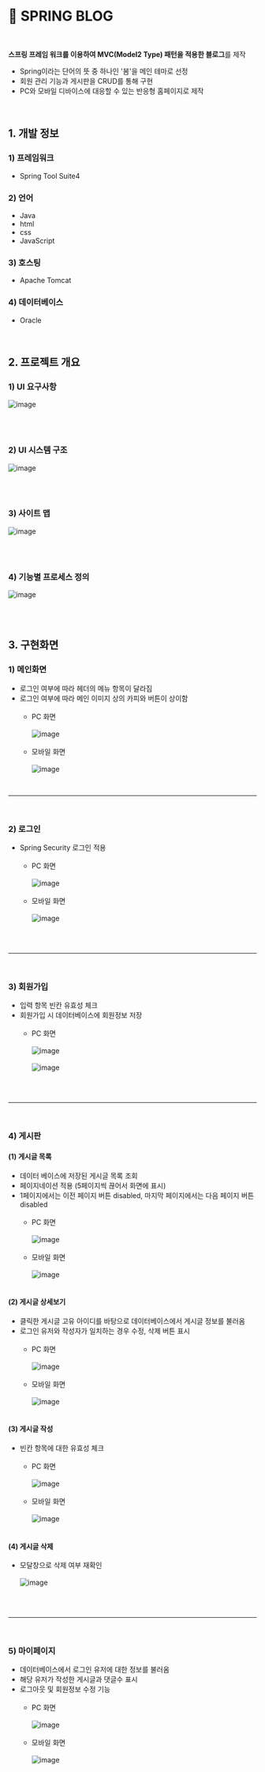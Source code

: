 # 🌸 SPRING BLOG
<br>

**스프링 프레임 워크를 이용하여 MVC(Model2 Type) 패턴을 적용한 블로그**를 제작<br>
- Spring이라는 단어의 뜻 중 하나인 '봄'을 메인 테마로 선정
- 회원 관리 기능과 게시판을 CRUD를 통해 구현
- PC와 모바일 디바이스에 대응할 수 있는 반응형 홈페이지로 제작

<br>

## 1. 개발 정보
### 1) 프레임워크
- Spring Tool Suite4


### 2) 언어
- Java<br>
- html<br>
- css<br>
- JavaScript


### 3) 호스팅
- Apache Tomcat


### 4) 데이터베이스
- Oracle

<br>


## 2. 프로젝트 개요


### 1) UI 요구사항
![image](https://user-images.githubusercontent.com/93658676/172757617-9a6ca7ee-1234-48c6-bc42-32803f34ef59.png)

<br><br>

### 2) UI 시스템 구조
![image](https://user-images.githubusercontent.com/93658676/172758015-17311ad7-bcfc-479c-9e31-fb5f110e98c2.png)

<br><br>

### 3) 사이트 맵
![image](https://user-images.githubusercontent.com/93658676/172758210-2733952a-c515-47ee-942e-73bf84d795f9.png)

<br><br>

### 4) 기능별 프로세스 정의
![image](https://user-images.githubusercontent.com/93658676/172758369-058d2fff-70a1-498b-8fa4-42e17830d554.png)

<br><br>

## 3. 구현화면

### 1) 메인화면
- 로그인 여부에 따라 헤더의 메뉴 항목이 달라짐
- 로그인 여부에 따라 메인 이미지 상의 카피와 버튼이 상이함<br><br>
  - PC 화면<br><br>
![image](https://user-images.githubusercontent.com/93658676/172389426-07cd0e5e-2e18-43ce-987d-9578c7587a00.png)<br><br>
  - 모바일 화면<br><br>
![image](https://user-images.githubusercontent.com/93658676/172389701-bfaadcaa-1334-418e-b0e1-fe3bff72b975.png)<br>

<br>

---

<br>

### 2) 로그인
- Spring Security 로그인 적용<br><br>
  - PC 화면<br><br>
![image](https://user-images.githubusercontent.com/93658676/172389792-8c9f90aa-9774-45dd-ba7d-e5dc52a20262.png)<br><br>
  - 모바일 화면<br><br>
![image](https://user-images.githubusercontent.com/93658676/172389851-51d83505-19a7-4a95-9df4-d4e3f13577b1.png)<br><br>

<br>

---

<br>

### 3) 회원가입
- 입력 항목 빈칸 유효성 체크
- 회원가입 시 데이터베이스에 회원정보 저장<br><br>
  - PC 화면<br><br>
![image](https://user-images.githubusercontent.com/93658676/172390033-dd519bcb-3cc5-46c1-88ab-c3be2e6b602a.png)<br><br>
![image](https://user-images.githubusercontent.com/93658676/172390085-c659132e-6f89-4696-ae23-c9036e609e03.png)<br><br>

<br>

---

<br>

### 4) 게시판
#### (1) 게시글 목록
- 데이터 베이스에 저장된 게시글 목록 조회
- 페이지네이션 적용 (5페이지씩 끊어서 화면에 표시)
- 1페이지에서는 이전 페이지 버튼 disabled, 마지막 페이지에서는 다음 페이지 버튼 disabled <br><br>
  - PC 화면<br><br>
  ![image](https://user-images.githubusercontent.com/93658676/172390457-102c451b-fa83-4b8d-ab12-9f0291d6afc3.png)<br><br>
  - 모바일 화면<br><br>
  ![image](https://user-images.githubusercontent.com/93658676/172390506-df713ddf-f025-4122-8e8f-062f17b6c400.png)<br><br>

#### (2) 게시글 상세보기
- 클릭한 게시글 고유 아이디를 바탕으로 데이터베이스에서 게시글 정보를 불러옴
- 로그인 유저와 작성자가 일치하는 경우 수정, 삭제 버튼 표시<br><br>
  - PC 화면<br><br>
![image](https://user-images.githubusercontent.com/93658676/172390595-77199ece-450e-4092-9fc8-88cdb419f363.png)<br><br>
  - 모바일 화면<br><br>
![image](https://user-images.githubusercontent.com/93658676/172393333-cede2bd4-bf5e-4356-aa61-67a4e385df95.png)<br><br>

#### (3) 게시글 작성
- 빈칸 항목에 대한 유효성 체크<br><br>
  - PC 화면<br><br>
![image](https://user-images.githubusercontent.com/93658676/172393631-ec948411-b2c6-4705-8336-917c6473a059.png)<br><br>
  - 모바일 화면<br><br>
![image](https://user-images.githubusercontent.com/93658676/172393696-e333765c-edc9-49b7-9f3a-3b1b63b89b31.png)<br><br>

#### (4) 게시글 삭제
- 모달창으로 삭제 여부 재확인<br><br>
![image](https://user-images.githubusercontent.com/93658676/172393888-e82a4f4b-aa56-415c-8840-622045ae5cb4.png)<br><br>

<br>

---

<br>

### 5) 마이페이지
- 데이터베이스에서 로그인 유저에 대한 정보를 불러옴
- 해당 유저가 작성한 게시글과 댓글수 표시
- 로그아웃 및 회원정보 수정 기능<br><br>
  - PC 화면<br><br>
![image](https://user-images.githubusercontent.com/93658676/172390301-1a313d5b-cebd-42ce-b7de-69928634acbd.png)<br><br>
  - 모바일 화면<br><br>
![image](https://user-images.githubusercontent.com/93658676/172390373-5f8e8ac0-9acc-4dca-8080-4cac9aa9f002.png)<br><br>



